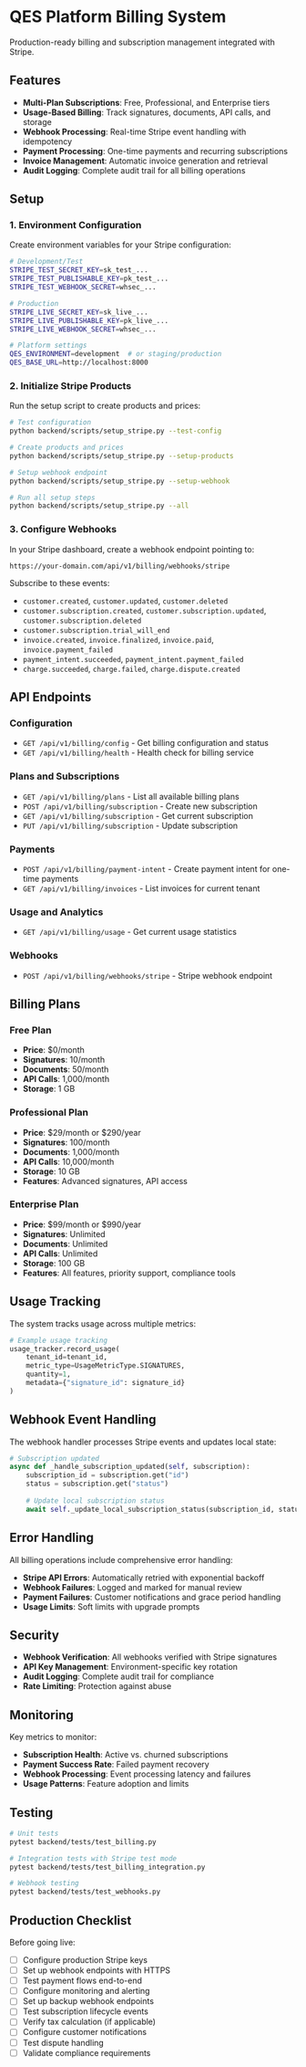 # QES Platform Billing System

Production-ready billing and subscription management integrated with Stripe.

## Features

- **Multi-Plan Subscriptions**: Free, Professional, and Enterprise tiers
- **Usage-Based Billing**: Track signatures, documents, API calls, and storage
- **Webhook Processing**: Real-time Stripe event handling with idempotency
- **Payment Processing**: One-time payments and recurring subscriptions
- **Invoice Management**: Automatic invoice generation and retrieval
- **Audit Logging**: Complete audit trail for all billing operations

## Setup

### 1. Environment Configuration

Create environment variables for your Stripe configuration:

```bash
# Development/Test
STRIPE_TEST_SECRET_KEY=sk_test_...
STRIPE_TEST_PUBLISHABLE_KEY=pk_test_...
STRIPE_TEST_WEBHOOK_SECRET=whsec_...

# Production
STRIPE_LIVE_SECRET_KEY=sk_live_...
STRIPE_LIVE_PUBLISHABLE_KEY=pk_live_...
STRIPE_LIVE_WEBHOOK_SECRET=whsec_...

# Platform settings
QES_ENVIRONMENT=development  # or staging/production
QES_BASE_URL=http://localhost:8000
```

### 2. Initialize Stripe Products

Run the setup script to create products and prices:

```bash
# Test configuration
python backend/scripts/setup_stripe.py --test-config

# Create products and prices
python backend/scripts/setup_stripe.py --setup-products

# Setup webhook endpoint
python backend/scripts/setup_stripe.py --setup-webhook

# Run all setup steps
python backend/scripts/setup_stripe.py --all
```

### 3. Configure Webhooks

In your Stripe dashboard, create a webhook endpoint pointing to:
```
https://your-domain.com/api/v1/billing/webhooks/stripe
```

Subscribe to these events:
- `customer.created`, `customer.updated`, `customer.deleted`
- `customer.subscription.created`, `customer.subscription.updated`, `customer.subscription.deleted`
- `customer.subscription.trial_will_end`
- `invoice.created`, `invoice.finalized`, `invoice.paid`, `invoice.payment_failed`
- `payment_intent.succeeded`, `payment_intent.payment_failed`
- `charge.succeeded`, `charge.failed`, `charge.dispute.created`

## API Endpoints

### Configuration
- `GET /api/v1/billing/config` - Get billing configuration and status
- `GET /api/v1/billing/health` - Health check for billing service

### Plans and Subscriptions
- `GET /api/v1/billing/plans` - List all available billing plans
- `POST /api/v1/billing/subscription` - Create new subscription
- `GET /api/v1/billing/subscription` - Get current subscription
- `PUT /api/v1/billing/subscription` - Update subscription

### Payments
- `POST /api/v1/billing/payment-intent` - Create payment intent for one-time payments
- `GET /api/v1/billing/invoices` - List invoices for current tenant

### Usage and Analytics
- `GET /api/v1/billing/usage` - Get current usage statistics

### Webhooks
- `POST /api/v1/billing/webhooks/stripe` - Stripe webhook endpoint

## Billing Plans

### Free Plan
- **Price**: $0/month
- **Signatures**: 10/month
- **Documents**: 50/month
- **API Calls**: 1,000/month
- **Storage**: 1 GB

### Professional Plan
- **Price**: $29/month or $290/year
- **Signatures**: 100/month
- **Documents**: 1,000/month
- **API Calls**: 10,000/month
- **Storage**: 10 GB
- **Features**: Advanced signatures, API access

### Enterprise Plan
- **Price**: $99/month or $990/year
- **Signatures**: Unlimited
- **Documents**: Unlimited
- **API Calls**: Unlimited
- **Storage**: 100 GB
- **Features**: All features, priority support, compliance tools

## Usage Tracking

The system tracks usage across multiple metrics:

```python
# Example usage tracking
usage_tracker.record_usage(
    tenant_id=tenant_id,
    metric_type=UsageMetricType.SIGNATURES,
    quantity=1,
    metadata={"signature_id": signature_id}
)
```

## Webhook Event Handling

The webhook handler processes Stripe events and updates local state:

```python
# Subscription updated
async def _handle_subscription_updated(self, subscription):
    subscription_id = subscription.get("id")
    status = subscription.get("status")
    
    # Update local subscription status
    await self._update_local_subscription_status(subscription_id, status)
```

## Error Handling

All billing operations include comprehensive error handling:

- **Stripe API Errors**: Automatically retried with exponential backoff
- **Webhook Failures**: Logged and marked for manual review
- **Payment Failures**: Customer notifications and grace period handling
- **Usage Limits**: Soft limits with upgrade prompts

## Security

- **Webhook Verification**: All webhooks verified with Stripe signatures
- **API Key Management**: Environment-specific key rotation
- **Audit Logging**: Complete audit trail for compliance
- **Rate Limiting**: Protection against abuse

## Monitoring

Key metrics to monitor:

- **Subscription Health**: Active vs. churned subscriptions
- **Payment Success Rate**: Failed payment recovery
- **Webhook Processing**: Event processing latency and failures
- **Usage Patterns**: Feature adoption and limits

## Testing

```bash
# Unit tests
pytest backend/tests/test_billing.py

# Integration tests with Stripe test mode
pytest backend/tests/test_billing_integration.py

# Webhook testing
pytest backend/tests/test_webhooks.py
```

## Production Checklist

Before going live:

- [ ] Configure production Stripe keys
- [ ] Set up webhook endpoints with HTTPS
- [ ] Test payment flows end-to-end
- [ ] Configure monitoring and alerting
- [ ] Set up backup webhook endpoints
- [ ] Test subscription lifecycle events
- [ ] Verify tax calculation (if applicable)
- [ ] Configure customer notifications
- [ ] Test dispute handling
- [ ] Validate compliance requirements